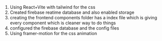 1. Using React+Vite with tailwind for the css
2. Created firebase reatime database and also enabled storage
3. creating the frontend components folder has a index file which is giving every component which is cleaner way to do things
4. configured the firebase database and the config files
5. Using framer-motion for the css animation
